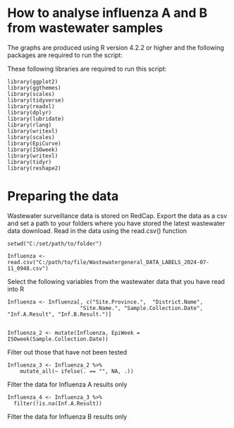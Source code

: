 # How to analyse influenza A and B from wastewater samples 

The graphs are produced using R version 4.2.2 or higher and the following packages are required to run the script:

These following libraries are required to run this script: 

    library(ggplot2)
    library(ggthemes)
    library(scales)
    library(tidyverse)
    library(readxl)
    library(dplyr)
    library(lubridate)
    library(rlang)
    library(writexl)
    library(scales)
    library(EpiCurve)
    library(ISOweek)
    library(writexl)
    library(tidyr)
    library(reshape2)

# Preparing the data 

Wastewater surveillance data is stored on RedCap. Export the data as a csv and set a path to your folders where you have stored the latest wastewater data download. Read in the data using the read.csv() function

    setwd("C:/set/path/to/folder")

    Influenza <- read.csv("C:/path/to/file/Wastewatergeneral_DATA_LABELS_2024-07-11_0948.csv")

Select the following variables from the wastewater data that you have read into R

    Influenza <- Influenza[, c("Site.Province.",  "District.Name",
                           "Site.Name.", "Sample.Collection.Date", "Inf.A.Result", "Inf.B.Result.")]


    Influenza_2 <- mutate(Influenza, EpiWeek = ISOweek(Sample.Collection.Date))

Filter out those that have not been tested

    Influenza_3 <- Influenza_2 %>%
        mutate_all(~ ifelse(. == "", NA, .))

Filter the data for Influenza A results only 
    
    Influenza_4 <- Influenza_3 %>%
      filter(!is.na(Inf.A.Result))

Filter the data for Influenza B results only 
        

    




